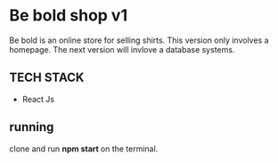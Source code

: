 # Be bold shop v1
Be bold is an online store for selling shirts. This version only involves a homepage. The next version will invlove a database systems.

## TECH STACK
- React Js

## running
clone and run <b> npm start </b> on the terminal.
